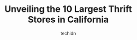 ---
layout: ampstory
image: https://i0.wp.com/paketmu.com/wp-content/uploads/2023/06/antique-city-thrift-store-0-in-california-1686363576.jpeg?resize=640,853
author: techidn
featured: false
description: Explore the diverse Thrift Store scene in California, home to an incredible selection of 10 establishments catering to every taste. Whether youre in search of iconic favorites or undiscover
title: Unveiling the 10 Largest Thrift Stores in California
cover:
   title: Unveiling the 10 Largest Thrift Stores in California
   subtitle: RICKPATE
   background: https://paketmu.com/wp-content/uploads/2023/06/antique-city-thrift-store-0-in-california-1686363576.jpeg

pages: 
 - layout: thirds
   top: <h1>#1 Eco Thrift Hayward</h1>
   bottom: "<p>Update - I went shopping this visit. They have quite a variety of items and were very busy. I bought 7 items of clothing. Great jewelry collection. Previous visit - Well, m</p>"
   background: https://paketmu.com/wp-content/uploads/2023/06/antique-city-thrift-store-1-in-california-1686363577.jpeg
   backgroundblur: true
 - layout: thirds
   top: <h1>#2 Goodwill Southern California Store & Donation Center</h1>
   bottom: "<p>Large selection of dresses! Lots of shoes too!  Some stuff looked to be in pretty bad shape though…not sure if it shouldve been on the racks. Other than that, it did</p>"
   background: https://paketmu.com/wp-content/uploads/2023/06/antique-city-thrift-store-2-in-california-1686363578.jpeg
   cta:
      link: https://paketmu.com/unveiling-the-10-largest-thrift-stores-in-california/
      text: Unveiling the 10 Largest Thrift Stores in California
 - layout: thirds
   top: <h1>#3 Thrift Town</h1>
   bottom: "<p>Ridiculously high and double the price on jewelry and mostly everything but ran down clothes in one of the poorest communities.   The lady they have had doing the jewelry</p>"
   background: https://paketmu.com/wp-content/uploads/2023/06/antique-city-thrift-store-3-in-california-1686363578.png
   cta:
      link: https://paketmu.com/unveiling-the-10-largest-thrift-stores-in-california/
      text: Unveiling the 10 Largest Thrift Stores in California
 - layout: thirds
   top: <h1>#4 Eco Thrift Vallejo</h1>
   bottom: "<p>490 Redwood St, Vallejo, CA 94590, United States</p>"
   background: https://images.unsplash.com/photo-1557672172-298e090bd0f1?ixlib=rb-4.0.3&ixid=MnwxMjA3fDB8MHxwaG90by1wYWdlfHx8fGVufDB8fHx8&auto=format&fit=crop&w=640&h=853&q=80
   cta:
      link: https://paketmu.com/unveiling-the-10-largest-thrift-stores-in-california/
      text: Unveiling the 10 Largest Thrift Stores in California
 - layout: thirds
   top: <h1>#5 Goodwill Southern California Store & Donation Center</h1>
   bottom: "<p>1500 W 6th St, Los Angeles, CA 90017, United States</p>"
   background: https://images.unsplash.com/photo-1546497974-b213c9efb599?ixlib=rb-4.0.3&ixid=MnwxMjA3fDB8MHxwaG90by1wYWdlfHx8fGVufDB8fHx8&auto=format&fit=crop&w=640&h=853&q=80
   cta:
      link: https://paketmu.com/unveiling-the-10-largest-thrift-stores-in-california/
      text: Unveiling the 10 Largest Thrift Stores in California
 - layout: thirds
   top: <h1>#6 Goodwill Southern California Store & Donation Center</h1>
   bottom: "<p>2823 S Figueroa St, Los Angeles, CA 90007, United States</p>"
   background: https://images.unsplash.com/photo-1531169509526-f8f1fdaa4a67?ixlib=rb-4.0.3&ixid=MnwxMjA3fDB8MHxwaG90by1wYWdlfHx8fGVufDB8fHx8&auto=format&fit=crop&w=640&h=853&q=80
   cta:
      link: https://paketmu.com/unveiling-the-10-largest-thrift-stores-in-california/
      text: Unveiling the 10 Largest Thrift Stores in California
 - layout: thirds
   top: <h1>#7 Second Chance Thrift Store</h1>
   bottom: "<p>105 Central Ave, Pacific Grove, CA 93950, United States</p>"
   background: https://images.unsplash.com/photo-1614648718611-0635f29016cb?ixlib=rb-4.0.3&ixid=MnwxMjA3fDB8MHxwaG90by1wYWdlfHx8fGVufDB8fHx8&auto=format&fit=crop&w=640&h=853&q=80
   cta:
      link: https://paketmu.com/unveiling-the-10-largest-thrift-stores-in-california/
      text: Unveiling the 10 Largest Thrift Stores in California
 - layout: thirds
   middle: Continue reading...
   background: https://images.unsplash.com/photo-1553949345-eb786bb3f7ba?ixlib=rb-4.0.3&ixid=MnwxMjA3fDB8MHxwaG90by1wYWdlfHx8fGVufDB8fHx8&auto=format&fit=crop&w=640&h=853&q=80
   cta:
      link: https://paketmu.com/unveiling-the-10-largest-thrift-stores-in-california/
      text: Unveiling the 10 Largest Thrift Stores in California
      
---